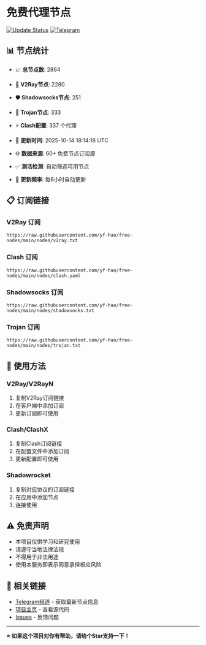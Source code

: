 # 免费代理节点

[![Update Status](https://github.com/yf-hao/free-nodes/workflows/Node%20Collector%20and%20Testing/badge.svg)](https://github.com/yf-hao/free-nodes/actions)
[![Telegram](https://img.shields.io/badge/📱_TG频道-2CA5E0?style=for-the-badge&logo=telegram&logoColor=white)](https://t.me/fq521)

## 📊 节点统计
- 📈 **总节点数**: 2864
- 🎯 **V2Ray节点**: 2280
- 🛡️ **Shadowsocks节点**: 251
- 🔐 **Trojan节点**: 333
- ⚡ **Clash配置**: 337 个代理

- 🔄 **更新时间**: 2025-10-14 18:14:18 UTC
- 🌐 **数据来源**: 60+ 免费节点订阅源
- ✅ **测活检测**: 自动筛选可用节点
- 🚀 **更新频率**: 每6小时自动更新

## 📋 订阅链接

### V2Ray 订阅
```
https://raw.githubusercontent.com/yf-hao/free-nodes/main/nodes/v2ray.txt
```

### Clash 订阅
```
https://raw.githubusercontent.com/yf-hao/free-nodes/main/nodes/clash.yaml
```

### Shadowsocks 订阅
```
https://raw.githubusercontent.com/yf-hao/free-nodes/main/nodes/shadowsocks.txt
```

### Trojan 订阅
```
https://raw.githubusercontent.com/yf-hao/free-nodes/main/nodes/trojan.txt
```

## 📱 使用方法

### V2Ray/V2RayN
1. 复制V2Ray订阅链接
2. 在客户端中添加订阅
3. 更新订阅即可使用

### Clash/ClashX
1. 复制Clash订阅链接
2. 在配置文件中添加订阅
3. 更新配置即可使用

### Shadowrocket
1. 复制对应协议的订阅链接
2. 在应用中添加节点
3. 连接使用

## ⚠️ 免责声明

- 本项目仅供学习和研究使用
- 请遵守当地法律法规
- 不得用于非法用途
- 使用本服务即表示同意承担相应风险

## 🔗 相关链接

- [Telegram频道](https://t.me/fq521) - 获取最新节点信息
- [项目主页](https://github.com/yf-hao/free-nodes) - 查看源代码
- [Issues](https://github.com/yf-hao/free-nodes/issues) - 反馈问题

---

**⭐ 如果这个项目对你有帮助，请给个Star支持一下！**
